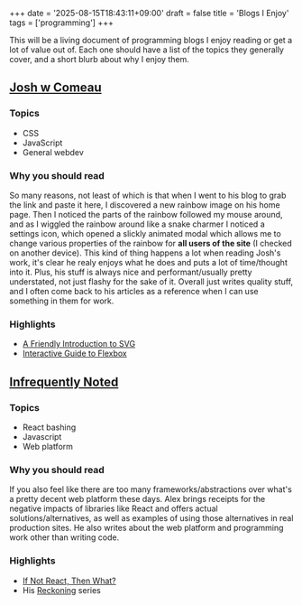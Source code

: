+++
date = '2025-08-15T18:43:11+09:00'
draft = false
title = 'Blogs I Enjoy'
tags = ['programming']
+++

This will be a living document of programming blogs I enjoy reading or get a lot of value out of. Each one should have a list of the topics they generally cover, and a short blurb about why I enjoy them.

## [Josh w Comeau](https://www.joshwcomeau.com/)

### Topics

- CSS
- JavaScript
- General webdev

### Why you should read

So many reasons, not least of which is that when I went to his blog to grab the link and paste it here, I discovered a new rainbow image on his home page. Then I noticed the parts of the rainbow followed my mouse around, and as I wiggled the rainbow around like a snake charmer I noticed a settings icon, which opened a slickly animated modal which allows me to change various properties of the rainbow for **all users of the site** (I checked on another device). This kind of thing happens a lot when reading Josh's work, it's clear he realy enjoys what he does and puts a lot of time/thought into it. Plus, his stuff is always nice and performant/usually pretty understated, not just flashy for the sake of it. Overall just writes quality stuff, and I often come back to his articles as a reference when I can use something in them for work.

### Highlights

- [A Friendly Introduction to SVG](https://www.joshwcomeau.com/svg/friendly-introduction-to-svg/)
- [Interactive Guide to Flexbox](https://www.joshwcomeau.com/css/interactive-guide-to-flexbox/)

## [Infrequently Noted](https://infrequently.org/)

### Topics

- React bashing
- Javascript
- Web platform

### Why you should read

If you also feel like there are too many frameworks/abstractions over what's a pretty decent web platform these days. Alex brings receipts for the negative impacts of libraries like React and offers actual solutions/alternatives, as well as examples of using those alternatives in real production sites. He also writes about the web platform and programming work other than writing code.

### Highlights

- [If Not React, Then What?](https://infrequently.org/2024/11/if-not-react-then-what/)
- His [Reckoning](https://infrequently.org/2024/08/the-landscape/) series
